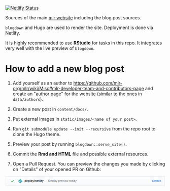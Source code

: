 [![Netlify Status](https://api.netlify.com/api/v1/badges/d1f08466-dd92-49e3-a200-fdedccb8e9ed/deploy-status)](https://app.netlify.com/sites/mlr-web/deploys)

Sources of the main [mlr website](https://mlr-web.netlify.com/) including the blog post sources.

`blogdown` and Hugo are used to render the site. Deployment is done via Netlify.

It is highly recommended to use **RStudio** for tasks in this repo. 
It integrates very well with the live preview of `blogdown`.

# How to add a new blog post

1. Add yourself as an author to https://github.com/mlr-org/mlr/wiki/Misc#mlr-developer-team-and-contributors-page and create an "author page" for the website (similar to the ones in `data/authors`).

1. Create a new post in `content/docs/`.

1. Put external images in `static/images/<name of your post>`.

1. Run `git submodule update --init --recursive` from the repo root to clone the Hugo theme.

1. Preview your post by running `blogdown::serve_site()`.

1. Commit the **Rmd and HTML** file and possible external resources.

1. Open a Pull Request. You can preview the changes you made by clicking on "Details" of your opened PR on Github:

![](static/images/readme01.png)

